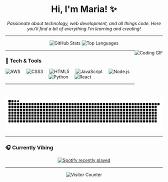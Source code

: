 <h1 align="center">Hi, I'm Maria! ✨</h1>

<p align="center">
  <em>
    Passionate about technology, web development, and all things code. 
    Here you'll find a bit of everything I'm learning and creating!
  </em>
</p>

---

<div align="center">
  <!-- GitHub Stats -->
  <img 
       src="https://github-readme-stats.vercel.app/api?username=mayasrl&hide_title=false&hide_rank=false&show_icons=true&include_all_commits=true&count_private=true&disable_animations=false&theme=dracula&locale=en&hide_border=false" 
       height="150" 
       alt="GitHub Stats" 
  />
  <!-- Most Used Languages -->
  <img 
       src="https://github-readme-stats.vercel.app/api/top-langs?username=mayasrl&locale=en&hide_title=false&layout=compact&card_width=320&langs_count=5&theme=dracula&hide_border=false" 
       height="150" 
       alt="Top Languages" 
  />
</div>

<!-- Fun GIF on the Right -->
<img 
     align="right" 
     height="150" 
     src="https://i.pinimg.com/originals/6f/b9/74/6fb9743af1895e492bb759e5b42ee4d3.gif" 
     alt="Coding GIF" 
/>

---

### 🔧 Tech & Tools

<div align="center">
  <img src="https://cdn.jsdelivr.net/gh/devicons/devicon/icons/amazonwebservices/amazonwebservices-plain-wordmark.svg" height="30" alt="AWS" />
  <img width="12" />
  <img src="https://cdn.jsdelivr.net/gh/devicons/devicon/icons/css3/css3-original.svg" height="30" alt="CSS3" />
  <img width="12" />
  <img src="https://cdn.jsdelivr.net/gh/devicons/devicon/icons/html5/html5-original.svg" height="30" alt="HTML5" />
  <img width="12" />
  <img src="https://cdn.jsdelivr.net/gh/devicons/devicon/icons/javascript/javascript-original.svg" height="30" alt="JavaScript" />
  <img width="12" />
  <img src="https://cdn.jsdelivr.net/gh/devicons/devicon/icons/nodejs/nodejs-original.svg" height="30" alt="Node.js" />
  <img width="12" />
  <img src="https://cdn.jsdelivr.net/gh/devicons/devicon/icons/python/python-original.svg" height="30" alt="Python" />
  <img width="12" />
  <img src="https://cdn.jsdelivr.net/gh/devicons/devicon/icons/react/react-original.svg" height="30" alt="React" />
</div>

---


<p align="center">
  <img src="https://raw.githubusercontent.com/mayasrl/mayasrl/output/snake.svg" alt="Snake animation" />
</p>

---

### 🎧 Currently Vibing

<div align="center">
  <a href="https://open.spotify.com/user/3q3cyjzor214es8zh4dy2kaue" target="_blank">
    <img src="https://spotify-recently-played-readme.vercel.app/api?user=3q3cyjzor214es8zh4dy2kaue&count=5" alt="Spotify recently played"  />
  </a>
</div>

---

<p align="center">
  <img src="https://profile-counter.glitch.me/mayasrl/count.svg?" alt="Visitor Counter" />
</p>
